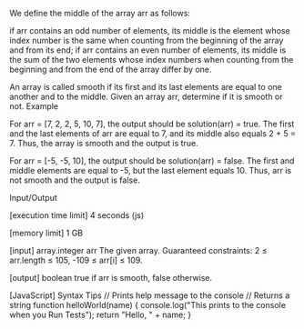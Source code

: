 We define the middle of the array arr as follows:

if arr contains an odd number of elements, its middle is the element whose index number is the same when counting from the beginning of the array and from its end;
if arr contains an even number of elements, its middle is the sum of the two elements whose index numbers when counting from the beginning and from the end of the array differ by one.

An array is called smooth if its first and its last elements are equal to one another and to the middle. Given an array arr, determine if it is smooth or not.
Example


For arr = [7, 2, 2, 5, 10, 7], the output should be
solution(arr) = true.
The first and the last elements of arr are equal to 7, and its middle also equals 2 + 5 = 7. Thus, the array is smooth and the output is true.


For arr = [-5, -5, 10], the output should be
solution(arr) = false.
The first and middle elements are equal to -5, but the last element equals 10. Thus, arr is not smooth and the output is false.


Input/Output


[execution time limit] 4 seconds (js)


[memory limit] 1 GB


[input] array.integer arr
The given array.
Guaranteed constraints:
2 ≤ arr.length ≤ 105,
-109 ≤ arr[i] ≤ 109.


[output] boolean
true if arr is smooth, false otherwise.


[JavaScript] Syntax Tips
// Prints help message to the console
// Returns a string
function helloWorld(name) {
    console.log("This prints to the console when you Run Tests");
    return "Hello, " + name;
}


